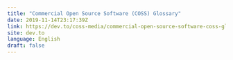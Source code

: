```yaml
---
title: "Commercial Open Source Software (COSS) Glossary"
date: 2019-11-14T23:17:39Z
link: https://dev.to/coss-media/commercial-open-source-software-coss-glossary-31gc?utm_medium=RSS&utm_source=news.12bit.vn
site: dev.to
language: English
draft: false
---
```

